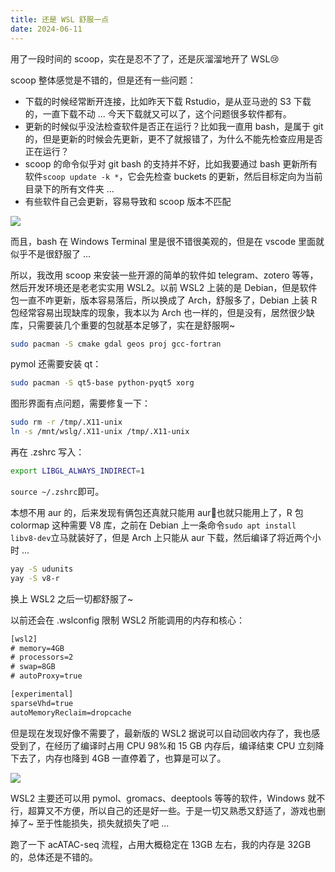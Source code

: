 ```yaml
---
title: 还是 WSL 舒服一点
date: 2024-06-11
---
```


用了一段时间的 scoop，实在是忍不了了，还是灰溜溜地开了 WSL😢

<!--more-->

scoop 整体感觉是不错的，但是还有一些问题：

- 下载的时候经常断开连接，比如昨天下载 Rstudio，是从亚马逊的 S3 下载的，一直下载不动 ... 今天下载就又可以了，这个问题很多软件都有。
- 更新的时候似乎没法检查软件是否正在运行？比如我一直用 bash，是属于 git 的，但是更新的时候会先更新，更不了就报错了，为什么不能先检查应用是否正在运行？
- scoop 的命令似乎对 git bash 的支持并不好，比如我要通过 bash 更新所有软件`scoop update -k *`，它会先检查 buckets 的更新，然后目标定向为当前目录下的所有文件夹 ...
- 有些软件自己会更新，容易导致和 scoop 版本不匹配

![](/i/20240611164091.jpg)

而且，bash 在 Windows Terminal 里是很不错很美观的，但是在 vscode 里面就似乎不是很舒服了 ... 

所以，我改用 scoop 来安装一些开源的简单的软件如 telegram、zotero 等等，然后开发环境还是老老实实用 WSL2。以前 WSL2 上装的是 Debian，但是软件包一直不咋更新，版本容易落后，所以换成了 Arch，舒服多了，Debian 上装 R 包经常容易出现缺库的现象，我本以为 Arch 也一样的，但是没有，居然很少缺库，只需要装几个重要的包就基本足够了，实在是舒服啊~

```bash
sudo pacman -S cmake gdal geos proj gcc-fortran
```

pymol 还需要安装 qt：

```bash
sudo pacman -S qt5-base python-pyqt5 xorg
```

图形界面有点问题，需要修复一下：

```bash
sudo rm -r /tmp/.X11-unix
ln -s /mnt/wslg/.X11-unix /tmp/.X11-unix
```

再在 .zshrc 写入：

```bash
export LIBGL_ALWAYS_INDIRECT=1
```

`source ~/.zshrc`即可。

本想不用 aur 的，后来发现有俩包还真就只能用 aur🤣也就只能用上了，R 包 colormap 这种需要 V8 库，之前在 Debian 上一条命令`sudo apt install libv8-dev`立马就装好了，但是 Arch 上只能从 aur 下载，然后编译了将近两个小时 ...

```bash
yay -S udunits
yay -S v8-r
```

换上 WSL2 之后一切都舒服了~

以前还会在 .wslconfig 限制 WSL2 所能调用的内存和核心：

```txt
[wsl2]
# memory=4GB
# processors=2
# swap=8GB
# autoProxy=true

[experimental]
sparseVhd=true
autoMemoryReclaim=dropcache
```

但是现在发现好像不需要了，最新版的 WSL2 据说可以自动回收内存了，我也感受到了，在经历了编译时占用 CPU 98%和 15 GB 内存后，编译结束 CPU 立刻降下去了，内存也降到 4GB 一直停着了，也算是可以了。

![](/i/20240611165082.jpg)

WSL2 主要还可以用 pymol、gromacs、deeptools 等等的软件，Windows 就不行，超算又不方便，所以自己的还是好一些。于是一切又熟悉又舒适了，游戏也删掉了~ 至于性能损失，损失就损失了吧 ...

跑了一下 acATAC-seq 流程，占用大概稳定在 13GB 左右，我的内存是 32GB 的，总体还是不错的。